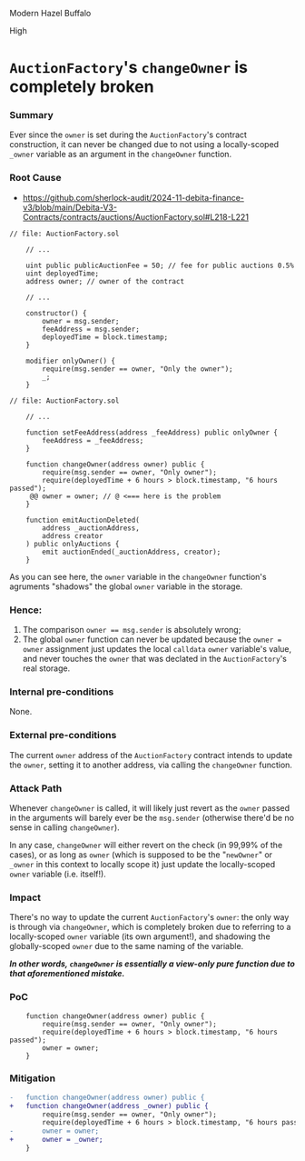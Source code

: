 Modern Hazel Buffalo

High

# `AuctionFactory`'s `changeOwner` is completely broken

### Summary

Ever since the `owner` is set during the `AuctionFactory`'s contract construction, it can never be changed due to not using a locally-scoped `_owner` variable as an argument in the `changeOwner` function.

### Root Cause

- https://github.com/sherlock-audit/2024-11-debita-finance-v3/blob/main/Debita-V3-Contracts/contracts/auctions/AuctionFactory.sol#L218-L221

```solidity
// file: AuctionFactory.sol

    // ...

    uint public publicAuctionFee = 50; // fee for public auctions 0.5%
    uint deployedTime;
    address owner; // owner of the contract

    // ...

    constructor() {
        owner = msg.sender;
        feeAddress = msg.sender;
        deployedTime = block.timestamp;
    }

    modifier onlyOwner() {
        require(msg.sender == owner, "Only the owner");
        _;
    }
```
```solidity
// file: AuctionFactory.sol

    // ...

    function setFeeAddress(address _feeAddress) public onlyOwner {
        feeAddress = _feeAddress;
    }

    function changeOwner(address owner) public {
        require(msg.sender == owner, "Only owner");
        require(deployedTime + 6 hours > block.timestamp, "6 hours passed");
     @@ owner = owner; // @ <=== here is the problem
    }

    function emitAuctionDeleted(
        address _auctionAddress,
        address creator
    ) public onlyAuctions {
        emit auctionEnded(_auctionAddress, creator);
    }
```

As you can see here, the `owner` variable in the `changeOwner` function's agruments "shadows" the global `owner` variable in the storage.

### Hence:
1. The comparison `owner == msg.sender` is absolutely wrong;
2. The global `owner` function can never be updated because the `owner = owner` assignment just updates the local `calldata` `owner` variable's value, and never touches the `owner` that was declated in the `AuctionFactory`'s real storage.

### Internal pre-conditions

None.

### External pre-conditions

The current `owner` address of the `AuctionFactory` contract intends to update the `owner`, setting it to another address, via calling the `changeOwner` function.

### Attack Path

Whenever `changeOwner` is called, it will likely just revert as the `owner` passed in the arguments will barely ever be the `msg.sender` (otherwise there'd be no sense in calling `changeOwner`).

In any case, `changeOwner` will either revert on the check (in 99,99% of the cases), or as long as `owner` (which is supposed to be the "`newOwner`" or `_owner` in this context to locally scope it) just update the locally-scoped `owner` variable (i.e. itself!).

### Impact

There's no way to update the current `AuctionFactory`'s `owner`: the only way is through via `changeOwner`, which is completely broken due to referring to a locally-scoped `owner` variable (its own argument!), and shadowing the globally-scoped `owner` due to the same naming of the variable.


***In other words, `changeOwner` is essentially a view-only pure function due to that aforementioned mistake.***

### PoC

```solidity
    function changeOwner(address owner) public {
        require(msg.sender == owner, "Only owner");
        require(deployedTime + 6 hours > block.timestamp, "6 hours passed");
        owner = owner;
    }
```

### Mitigation

```diff
-   function changeOwner(address owner) public {
+   function changeOwner(address _owner) public {
        require(msg.sender == owner, "Only owner");
        require(deployedTime + 6 hours > block.timestamp, "6 hours passed");
-       owner = owner;
+       owner = _owner;
    }
```